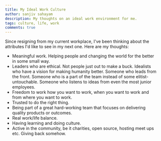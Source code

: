 ```yaml
---
title: My Ideal Work Culture
author: sanjiv sahayam
description: My thoughts on an ideal work environment for me.
tags: culture, life, work
comments: true
---
```


Since resigning from my current workplace, I've been thinking about the attributes I'd like to see in my next one. Here are my thoughts:

- Meaningful work. Helping people and changing the world for the better in some small way.
- Leaders who are ethical. Not people just out to make a buck. Idealists who have a vision for making humanity better. Someone who leads from the front. Someone who is a part of the team instead of some elitist-untouchable. Someone who listens to ideas from even the most junior employees.
- Freedom to work how you want to work, when you want to work and from where you want to work.
- Trusted to do the right thing.
- Being part of a great hard-working team that focuses on delivering quality products or outcomes.
- Real work/life balance.
- Having learning and doing culture.
- Active in the community, be it charities, open source, hosting meet ups etc. Giving back somehow.